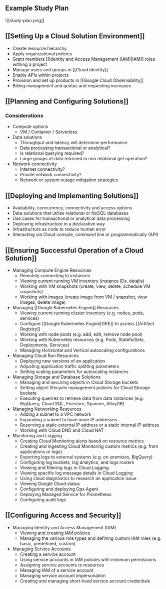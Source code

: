 
## Example Study Plan
![[study-plan.png]]

## [[Setting Up a Cloud Solution Environment]]

- Create resource hierarchy
- Apply organizational policies
- Grant members [[Identity and Access Management (IAM)|IAM]] roles withing a project
- Manage users and groups in [[Cloud Identity]]
- Enable APIs within projects
- Provision and set up products in [[Google Cloud Observability]]
- Billing management and quotas and requesting increases

## [[Planning and Configuring Solutions]]

### Considerations
- Compute options
	- VM / Container / Serverless
- Data solutions
	- Throughput and latency will determine performance
	- Data processing transactional or analytical?
	- Is relational querying required?
	- Large groups of data returned in non relational get operation?
- Network connectivity
	- Internet connectivity?
	- Private network connectivity?
	- Network or system outage mitigation strategies

## [[Deploying and Implementing Solutions]]

- Availability, concurrency, connectivity and access options
- Data solutions that utilize relational or NoSQL databases
- Use cases for transactional or analytical data processing
- Deploying infrastructure in a declarative way
- Infrastructure as code to reduce human error
- Interacting via Cloud console, command line or programmatically (API)

## [[Ensuring Successful Operation of a Cloud Solution]]

- Managing Compute Engine Resources
	- Remotely connecting to instances
	- Viewing current running VM inventory (instance IDs, details)
	- Working with VM snapshots (create, view, delete, schedule VM snapshots)
	- Working with images (create image from VM / snapshot, view images, delete image)
- Managing [[Google Kubernetes Engine]] Resources
	- Viewing current running cluster inventory (e.g. nodes, pods, services)
	- Configure [[Google Kubernetes Engine|GKE]] to access [[Artifact Registry]]
	- Working with node pools (e.g. add, edit, remove node pool)
	- Working with Kubernetes resources (e.g. Pods, StatefulSets, Deployments, Services)
	- Managing Horizontal and Vertical autoscaling configurations
- Managing Cloud Run Resources
	- Deploying new versions of an application
	- Adjusting application traffic splitting parameters
	- Setting scaling parameters for autoscaling instances
- Managing Storage and Database Solutions
	- Managing and securing objects in Cloud Storage buckets
	- Setting object lifecycle management policies for Cloud Storage buckets
	- Executing querires to retrieve data from data instances (e.g. BigQuery, Cloud SQL, Firestore, Spanner, AlloyDB)
- Managing Networking Resources
	- Adding a subnet to a VPC network
	- Expanding a subnet to have more IP addresses
	- Reserving a static external IP address or a static internal IP address
	- Working with Cloud DND and Cloud NAT 
- Monitoring and Logging
	- Creating Cloud Monitoring alerts based on resource metrics
	- Creating and ingesting Cloud Monitoring custom metrics (e.g. from applications or logs)
	- Exporting logs to external systems (e.g. on-premises, BigQuery)
	- Configuring log buckets, log analytics, and logs routers
	- Viewing and filtering logs in Cloud Logging
	- Viewing specific log message details in Cloud Logging
	- Using cloud diagnostics to research an application issue
	- Viewing Google Cloud status
	- Configuring and deploying Ops Agent
	- Deploying Managed Service for Prometheus
	- Configuring audit logs


## [[Configuring Access and Security]]

- Managing Identity and Access Management (IAM)
	- Viewing and creating IAM policies
	- Managing the various role types and defining custom IAM roles (e.g. basic, predefined, custom)
- Managing Service Accounts
	- Creating a service account
	- Using service accounts in IAM policies with minimum permissions
	- Assigning service accounts to resources
	- Managing IAM of a service account
	- Managing service account impersonation
	- Creating and managing short-lived service account credentials

